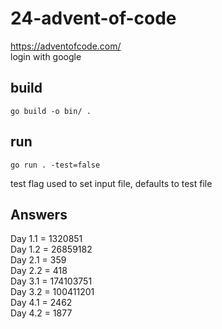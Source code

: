 # 24-advent-of-code
https://adventofcode.com/ \
login with google
## build
```
go build -o bin/ .
```
## run
```
go run . -test=false
```
test flag used to set input file, defaults to test file
## Answers
Day 1.1 = 1320851 \
Day 1.2 = 26859182 \
Day 2.1 = 359 \
Day 2.2 = 418 \
Day 3.1 = 174103751 \
Day 3.2 = 100411201 \
Day 4.1 = 2462 \
Day 4.2 = 1877